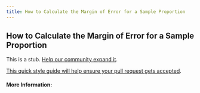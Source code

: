 ```yaml
---
title: How to Calculate the Margin of Error for a Sample Proportion
---
```

## How to Calculate the Margin of Error for a Sample Proportion

This is a stub. [Help our community expand it](https://github.com/freecodecamp/guides/tree/master/src/pages/articles/math/how-to-calculate-the-margin-of-error-for-a-sample-proportion/index.md).

[This quick style guide will help ensure your pull request gets accepted](https://github.com/freecodecamp/guides/blob/master/README.md).

<!-- The article goes here, in GitHub-flavored Markdown. Feel free to add YouTube videos, images, and CodePen/JSBin embeds  -->

#### More Information:
<!-- Please add any articles you think might be helpful to read before writing the article -->


